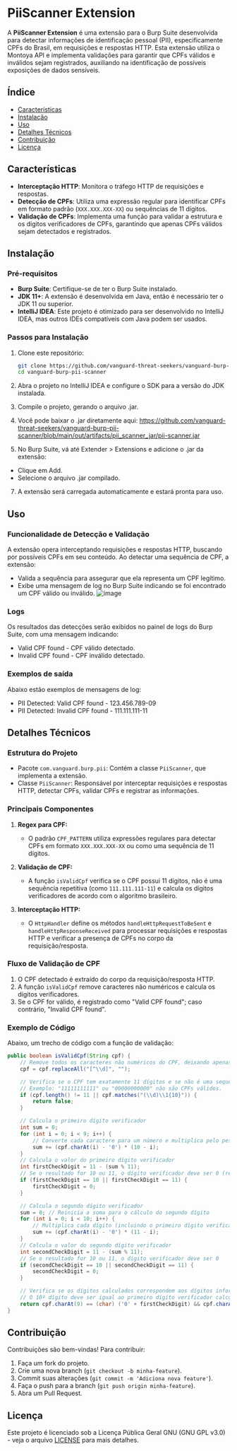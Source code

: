 # PiiScanner Extension

A **PiiScanner Extension** é uma extensão para o Burp Suite desenvolvida para detectar informações de identificação pessoal (PII), especificamente CPFs do Brasil, em requisições e respostas HTTP. Esta extensão utiliza o Montoya API e implementa validações para garantir que CPFs válidos e inválidos sejam registrados, auxiliando na identificação de possíveis exposições de dados sensíveis.

## Índice
- [Características](#características)
- [Instalação](#instalação)
- [Uso](#uso)
- [Detalhes Técnicos](#detalhes-técnicos)
- [Contribuição](#contribuição)
- [Licença](#licença)

## Características
- **Interceptação HTTP**: Monitora o tráfego HTTP de requisições e respostas.
- **Detecção de CPFs**: Utiliza uma expressão regular para identificar CPFs em formato padrão (`XXX.XXX.XXX-XX`) ou sequências de 11 dígitos.
- **Validação de CPFs**: Implementa uma função para validar a estrutura e os dígitos verificadores de CPFs, garantindo que apenas CPFs válidos sejam detectados e registrados.

## Instalação

### Pré-requisitos
- **Burp Suite**: Certifique-se de ter o Burp Suite instalado.
- **JDK 11+**: A extensão é desenvolvida em Java, então é necessário ter o JDK 11 ou superior.
- **IntelliJ IDEA**: Este projeto é otimizado para ser desenvolvido no IntelliJ IDEA, mas outros IDEs compatíveis com Java podem ser usados.

### Passos para Instalação
1. Clone este repositório:
   
   ```bash
   git clone https://github.com/vanguard-threat-seekers/vanguard-burp-pii-scanner.git
   cd vanguard-burp-pii-scanner
3. Abra o projeto no IntelliJ IDEA e configure o SDK para a versão do JDK instalada.
4. Compile o projeto, gerando o arquivo .jar.
5. Você pode baixar o .jar diretamente aqui: https://github.com/vanguard-threat-seekers/vanguard-burp-pii-scanner/blob/main/out/artifacts/pii_scanner_jar/pii-scanner.jar
6. No Burp Suite, vá até Extender > Extensions e adicione o .jar da extensão:
  - Clique em Add.
  - Selecione o arquivo .jar compilado.
7. A extensão será carregada automaticamente e estará pronta para uso.

## Uso
### Funcionalidade de Detecção e Validação
A extensão opera interceptando requisições e respostas HTTP, buscando por possíveis CPFs em seu conteúdo. Ao detectar uma sequência de CPF, a extensão:
- Valida a sequência para assegurar que ela representa um CPF legítimo.
- Exibe uma mensagem de log no Burp Suite indicando se foi encontrado um CPF válido ou inválido.
![image](https://github.com/user-attachments/assets/8a1edcc7-1a8d-4089-89e5-897b3728a2e8)


### Logs
Os resultados das detecções serão exibidos no painel de logs do Burp Suite, com uma mensagem indicando:
- Valid CPF found - CPF válido detectado.
- Invalid CPF found - CPF inválido detectado.

### Exemplos de saída
Abaixo estão exemplos de mensagens de log:
- PII Detected: Valid CPF found - 123.456.789-09
- PII Detected: Invalid CPF found - 111.111.111-11

## Detalhes Técnicos

### Estrutura do Projeto
- Pacote `com.vanguard.burp.pii`: Contém a classe `PiiScanner`, que implementa a extensão.
- Classe `PiiScanner`: Responsável por interceptar requisições e respostas HTTP, detectar CPFs, validar CPFs e registrar as informações.

### Principais Componentes

1. **Regex para CPF:**
   
   - O padrão `CPF_PATTERN` utiliza expressões regulares para detectar CPFs em formato `XXX.XXX.XXX-XX` ou como uma sequência de 11 dígitos.
3. **Validação de CPF:**
   
   - A função `isValidCpf` verifica se o CPF possui 11 dígitos, não é uma sequência repetitiva (como `111.111.111-11`) e calcula os dígitos verificadores de acordo com o algoritmo brasileiro.
4. **Interceptação HTTP:**
   
   - O `HttpHandler` define os métodos `handleHttpRequestToBeSent` e `handleHttpResponseReceived` para processar requisições e respostas HTTP e verificar a presença de CPFs no corpo da requisição/resposta.

### Fluxo de Validação de CPF

1. O CPF detectado é extraído do corpo da requisição/resposta HTTP.
2. A função `isValidCpf` remove caracteres não numéricos e calcula os dígitos verificadores.
3. Se o CPF for válido, é registrado como "Valid CPF found"; caso contrário, "Invalid CPF found".

### Exemplo de Código
Abaixo, um trecho de código com a função de validação:

```java
public boolean isValidCpf(String cpf) {
    // Remove todos os caracteres não numéricos do CPF, deixando apenas os dígitos.
    cpf = cpf.replaceAll("[^\\d]", "");

    // Verifica se o CPF tem exatamente 11 dígitos e se não é uma sequência repetitiva.
    // Exemplo: "11111111111" ou "00000000000" não são CPFs válidos.
    if (cpf.length() != 11 || cpf.matches("(\\d)\\1{10}")) {
        return false;
    }

    // Calcula o primeiro dígito verificador
    int sum = 0;
    for (int i = 0; i < 9; i++) {
        // Converte cada caractere para um número e multiplica pelo peso correspondente (10, 9, ..., 2)
        sum += (cpf.charAt(i) - '0') * (10 - i);
    }
    // Calcula o valor do primeiro dígito verificador
    int firstCheckDigit = 11 - (sum % 11);
    // Se o resultado for 10 ou 11, o dígito verificador deve ser 0 (regras do CPF)
    if (firstCheckDigit == 10 || firstCheckDigit == 11) {
        firstCheckDigit = 0;
    }

    // Calcula o segundo dígito verificador
    sum = 0; // Reinicia a soma para o cálculo do segundo dígito
    for (int i = 0; i < 10; i++) {
        // Multiplica cada dígito (incluindo o primeiro dígito verificador) pelo peso correspondente (11, 10, ..., 2)
        sum += (cpf.charAt(i) - '0') * (11 - i);
    }
    // Calcula o valor do segundo dígito verificador
    int secondCheckDigit = 11 - (sum % 11);
    // Se o resultado for 10 ou 11, o dígito verificador deve ser 0
    if (secondCheckDigit == 10 || secondCheckDigit == 11) {
        secondCheckDigit = 0;
    }

    // Verifica se os dígitos calculados correspondem aos dígitos informados no CPF.
    // O 10º dígito deve ser igual ao primeiro dígito verificador calculado e o 11º ao segundo dígito verificador.
    return cpf.charAt(9) == (char) ('0' + firstCheckDigit) && cpf.charAt(10) == (char) ('0' + secondCheckDigit);
}
```
## Contribuição

Contribuições são bem-vindas! Para contribuir:
1. Faça um fork do projeto.
2. Crie uma nova branch (`git checkout -b minha-feature`).
3. Commit suas alterações (`git commit -m 'Adiciona nova feature'`).
4. Faça o push para a branch (`git push origin minha-feature`).
5. Abra um Pull Request.

## Licença

Este projeto é licenciado sob a Licença Pública Geral GNU (GNU GPL v3.0) - veja o arquivo [LICENSE](LICENSE) para mais detalhes.
